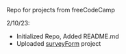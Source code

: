 Repo for projects from freeCodeCamp

2/10/23: 
- Initialized Repo, Added README.md
- Uploaded <a href="./surveyForm/index.html">surveyForm</a> project

